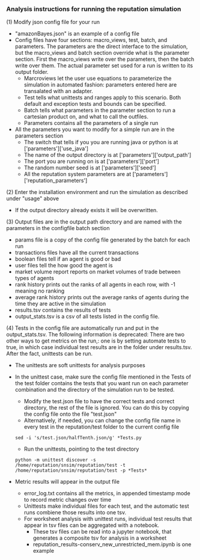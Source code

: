 ### Analysis instructions for running the reputation simulation
   (1) Modify json config file for your run
  * "amazonBayes.json" is an example of a config file
  * Config files have four sections: macro_views, test, batch, and parameters. The parameters are the direct interface to the simulation, but the macro_views and batch section override what is the parameter section.  First the macro_views write over the parameters, then the batch write over them. The actual parameter set used for a run is written to its output folder.
    *  Marcroviews let the user use equations to parameterize the simulation in automated fashion:  parameters entered here are transalated with an adapter. 
    *  Test tells what unittests and ranges apply to this scenario. Both default and exception tests and bounds can be specified.
    *  Batch tells what parameters in the parameter section to run a cartesian product on, and what to call the outfiles.
    *  Parameters contains all the parameters of a single run
 * All the parameters you want to modify for a simple run are in the parameters section
   * The switch that tells if you you are running java or python is at ['parameters']['use_java']
   * The name of the output directory is at ['parameters']['output_path']
   * The port you are running on is at ['parameters']['port']
   * The random number seed is at ['parameters']['seed']
   * All the reputation system parameters are at ['parameters']['reputation_parameters']
   
  (2) Enter the installation environment and run the simulation as described under "usage" above
  * If the output directory already exists it will be overwritten.

 (3)  Output files are in the output path directory and are named with the parameters in the configfile batch section
  * params file is a copy of the config file generated by the batch for each run
  * transactions files have all the current transactions
  * boolean files tell if an agent is good or bad
  * user files tell the how good the agent is
  * market volume report reports on market volumes of trade between types of agents
  * rank history prints out the ranks of all agents in each row, with -1 meaning no ranking
  * average rank history prints out the average ranks of agents during the time they are active in the simulation
  * results.tsv contains the results of tests
  * output_stats.tsv is a csv of all tests listed in the config file.  
		
 (4)   Tests in the config file are automatically run and put in the output_stats.tsv.  The following information is deprecated:  There are two other ways to get metrics on the run,: one is by setting automate tests to true, in which case individual test results are in the folder under results.tsv.  After the fact, unittests can be run. 
  * The unittests are soft unittests for analysis purposes 
  * In the unittest case, make sure the config file mentioned in the Tests of the test folder contains the tests that you want run on each parameter combination and the directory of the simulation run to be tested.
    * Modify the test.json file to have the correct tests and correct directory, the rest of the file is ignored.  You can do this by copying the config file onto the file "test.json"
    * Alternatively, if needed, you can change the config file name in every test in the reputation/test folder to the current config file
    
    ```sed -i 's/test.json/halfTenth.json/g' *Tests.py```
    * Run the unittests, pointing to the test directory 
    
    ```python -m unittest discover -s /home/reputation/snsim/reputation/test -t /home/reputation/snsim/reputation/test -p *Tests*```
  * Metric results will appear in the output file
    * error_log.txt contains all the metrics, in appended timestamp mode to record metric changes over time
    * Unittests make individual files for each test, and the automatic test runs combiene those results into one tsv.
    * For worksheet analysis with unittest runs, individual test results that appear in tsv files can be aggregated with a notebook.
      * These tsv files can be read into a jupyter notebook, that generates a composite tsv for analysis in a worksheet
      * reputation_results-conserv_new_unrestricted_mem.ipynb is one example
			
